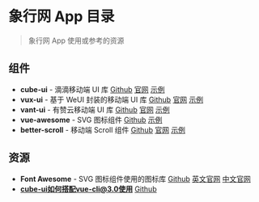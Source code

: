 # 象行网 App 目录
> 象行网 App 使用或参考的资源
## 组件
- **cube-ui** - 滴滴移动端 UI 库 [Github](https://github.com/didi/cube-ui) [官网](https://didi.github.io/cube-ui/#/zh-CN) [示例](https://didi.github.io/cube-ui/example/#/)
- **vux-ui** - 基于 WeUI 封装的移动端 UI 库 [Github](https://github.com/airyland/vux) [官网](https://doc.vux.li/zh-CN/) [示例](https://vux.li/demos/v2/?x-page=v2-doc-home#/)
- **vant-ui** - 有赞云移动端 UI 库 [Github](https://github.com/youzan/vant) [官网](https://youzan.github.io/vant/#/zh-CN/intro) [示例](https://youzan.github.io/vant/mobile)
- **vue-awesome** - SVG 图标组件 [Github](https://github.com/Justineo/vue-awesome) [示例](https://justineo.github.io/vue-awesome/demo/) 
- **better-scroll** - 移动端 Scroll 组件 [Github](https://github.com/ustbhuangyi/better-scroll) [官网](https://ustbhuangyi.github.io/better-scroll/#/zh) [示例](https://ustbhuangyi.github.io/better-scroll/#/examples/zh) 
## 资源
- **Font Awesome** - SVG 图标组件使用的图标库 [Github](https://github.com/FortAwesome/Font-Awesome) [英文官网](https://fontawesome.com/icons?d=gallery) [中文官网](http://www.fontawesome.com.cn/) 
- **cube-ui如何搭配vue-cli@3.0使用** [Github](https://github.com/cube-ui/question-answer/issues/14)
